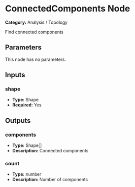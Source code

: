 
# ConnectedComponents Node

**Category:** Analysis / Topology

Find connected components

## Parameters

This node has no parameters.

## Inputs


### shape
- **Type:** Shape
- **Required:** Yes



## Outputs


### components
- **Type:** Shape[]
- **Description:** Connected components


### count
- **Type:** number
- **Description:** Number of components



